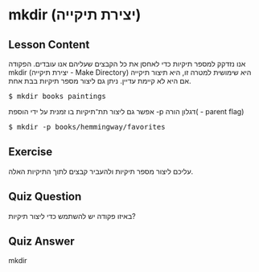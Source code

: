 # mkdir (יצירת תיקייה)

## Lesson Content

אנו נזדקק למספר תיקיות כדי לאחסן את כל הקבצים שעליהם אנו עובדים. הפקודה mkdir (יצירת תיקייה - Make Directory‪)‬ היא שימושית למטרה זו, היא תיצור תיקייה אם היא לא קיימת עדיין. ניתן גם ליצור מספר תיקיות בבת אחת.

<pre>$ mkdir books paintings</pre>

אפשר גם ליצור תת־תיקיות בו זמנית על ידי הוספת ‪-‬p ‪(‬דגלון הורה - parent flag‪)‬

<pre>$ mkdir -p books/hemmingway/favorites</pre>

## Exercise

עליכם ליצור מספר תיקיות ולהעביר קבצים לתוך התיקיות האלה.

## Quiz Question

באיזו פקודה יש להשתמש כדי ליצור תיקיות?

## Quiz Answer

mkdir